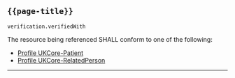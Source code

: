 ## <code>{{page-title}}</code>

<code>verification.verifiedWith</code>

The resource being referenced SHALL conform to one of the following:

- [Profile UKCore-Patient](https://simplifier.net/guide/UK-Core-Implementation-Guide-STU3-Sequence/Home/ProfilesandExtensions/Profile-UKCore-Patient)
- [Profile UKCore-RelatedPerson](https://simplifier.net/guide/UK-Core-Implementation-Guide-STU3-Sequence/Home/ProfilesandExtensions/Profile-UKCore-RelatedPerson)

---
